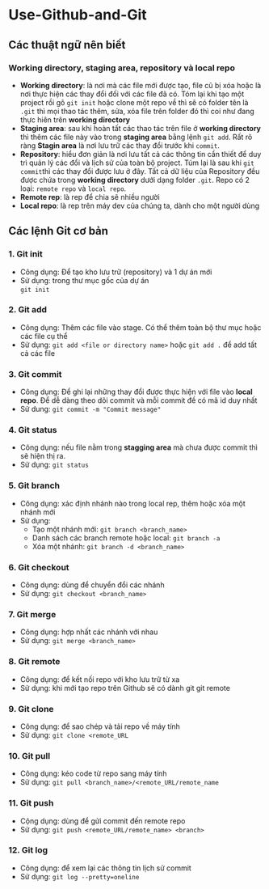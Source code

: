 # Use-Github-and-Git

## Các thuật ngữ nên biết

### Working directory, staging area, repository và local repo
- **Working directory**: là nơi mà các file mới được tạo, file cũ bị xóa hoặc là nơi thực hiện các thay đổi đối với các file đã có. Tóm lại khi tạo  một project rồi gõ `git init` hoặc clone một repo về thì sẽ có folder tên là `.git` thì mọi thao tác thêm, sửa, xóa file trên folder đó thì coi như đang thực hiên trên **working directory**
- **Staging area**: sau khi hoàn tất các thao tác trên file ở **working directory** thì thêm các file này vào trong **staging area** bằng lệnh `git add`. Rất rõ ràng **Stagin area** là nơi lưu trữ các thay đổi trước khi `commit`.
- **Repository**: hiểu đơn giản là nơi lưu tất cả các thông tin cần thiết để duy trì quản lý các đổi và lịch sử của toàn bộ project. Túm lại là sau khi `git commit`thì các thay đổi được lưu ở đây. Tất cả dữ liệu của Repository đều được chứa trong **working directory** dưới dạng folder `.git`. Repo có 2 loại: `remote repo` và `local repo`. 
- **Remote rep**: là rep để chia sẽ nhiều người
- **Local repo**: là rep trên máy dev của chúng ta, dành cho một người dùng
## Các lệnh Git cơ bản

### 1. Git init
* Công dụng: Để tạo kho lưu trữ (repository) và 1 dự án mới
* Sử dụng: trong thư mục gốc của dự án<br>
`git init`

### 2. Git add
* Công dụng: Thêm các file vào stage. Có thể thêm toàn bộ thư mục hoặc các file cụ thể
* Sử dụng: `git add <file or directory name>` hoặc `git add .` để add tất cả các file 

### 3. Git commit
* Công dụng: Để ghi lại những thay đổi được thực hiện với file vào **local repo**. Để dễ dàng theo dõi commit và mỗi commit đề có mã id duy nhất
* Sử dung: `git commit -m "Commit message"`

### 4. Git status
* Công dụng: nếu file nằm trong **stagging area** mà chưa được commit thì sẽ hiện thị ra.
* Sử dụng: `git status`

### 5. Git branch
* Công dụng: xác định nhánh nào trong local rep, thêm hoặc xóa một nhánh mới
* Sử dụng: <br>
  * Tạo một nhánh mới: `git branch <branch_name>`<br>
  * Danh sách các branch remote hoặc local: `git branch -a`<br>
  * Xóa một nhánh: `git branch -d <branch_name>`
  
### 6. Git checkout
* Công dụng: dùng để chuyển đổi các nhánh
* Sử dụng: `git checkout <branch_name>`

### 7. Git merge
* Công dụng: hợp nhất các nhánh với nhau
* Sử dụng: `git merge <branch_name>`

### 8. Git remote
* Công dụng: để kết nối repo với kho lưu trữ từ xa
* Sử dụng: khi mới tạo repo trên Github sẽ có dành git git remote

### 9. Git clone
* Công dụng: để sao chép và tải repo về máy tính
* Sử dụng: `git clone <remote_URL`

### 10. Git pull
* Công dụng: kéo code từ repo sang máy tính
* Sử dụng: `git pull <branch_name>/<remote_URL/remote_name `

### 11. Git push
* Cộng dụng: dùng để gửi commit đến remote repo
* Sử dụng: `git push <remote_URL/remote_name> <branch>`

### 12. Git log
* Công dụng: để xem lại các thông tin lịch sử commit
* Sử dụng: `git log --pretty=oneline`
